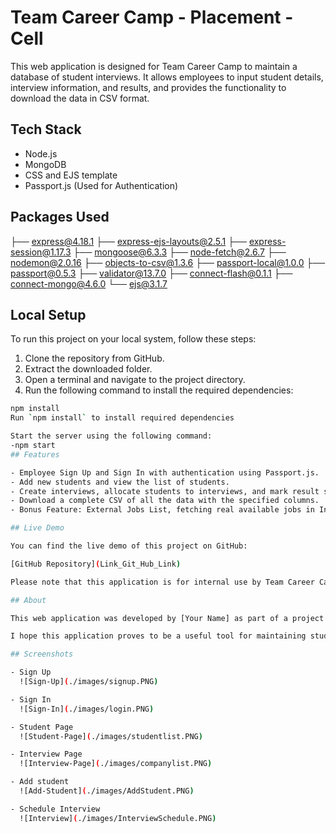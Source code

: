 # Team Career Camp - Placement - Cell

This web application is designed for Team Career Camp to maintain a database of student interviews. It allows employees to input student details, interview information, and results, and provides the functionality to download the data in CSV format.

## Tech Stack

- Node.js
- MongoDB
- CSS and EJS template
- Passport.js (Used for Authentication)

## Packages Used

├── express@4.18.1
├── express-ejs-layouts@2.5.1
├── express-session@1.17.3
├── mongoose@6.3.3
├── node-fetch@2.6.7
├── nodemon@2.0.16
├── objects-to-csv@1.3.6
├── passport-local@1.0.0
├── passport@0.5.3
├── validator@13.7.0
├── connect-flash@0.1.1
├── connect-mongo@4.6.0
└── ejs@3.1.7


## Local Setup

To run this project on your local system, follow these steps:

1. Clone the repository from GitHub.
2. Extract the downloaded folder.
3. Open a terminal and navigate to the project directory.
4. Run the following command to install the required dependencies:

```bash
npm install
Run `npm install` to install required dependencies

Start the server using the following command:
-npm start
## Features

- Employee Sign Up and Sign In with authentication using Passport.js.
- Add new students and view the list of students.
- Create interviews, allocate students to interviews, and mark result status.
- Download a complete CSV of all the data with the specified columns.
- Bonus Feature: External Jobs List, fetching real available jobs in India for React and Node.js from open APIs.

## Live Demo

You can find the live demo of this project on GitHub:

[GitHub Repository](Link_Git_Hub_Link)

Please note that this application is for internal use by Team Career Camp only.

## About

This web application was developed by [Your Name] as part of a project for Team Career Camp. For any inquiries or support, feel free to contact [Your Email Address].

I hope this application proves to be a useful tool for maintaining student interview records. Happy interviewing!

## Screenshots

- Sign Up
  ![Sign-Up](./images/signup.PNG)

- Sign In
  ![Sign-In](./images/login.PNG)

- Student Page
  ![Student-Page](./images/studentlist.PNG)

- Interview Page
  ![Interview-Page](./images/companylist.PNG)

- Add student
  ![Add-Student](./images/AddStudent.PNG)

- Schedule Interview
  ![Interview](./images/InterviewSchedule.PNG)

